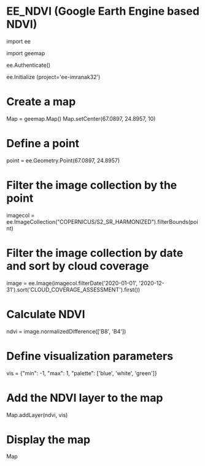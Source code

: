 # EE_NDVI  (Google Earth Engine based NDVI)


import ee

import geemap

ee.Authenticate()

ee.Initialize (project='ee-imranak32')


# Create a map
Map = geemap.Map()
Map.setCenter(67.0897, 24.8957, 10)

# Define a point
point = ee.Geometry.Point(67.0897, 24.8957)

# Filter the image collection by the point
imagecol = ee.ImageCollection("COPERNICUS/S2_SR_HARMONIZED").filterBounds(point)

# Filter the image collection by date and sort by cloud coverage
image = ee.Image(imagecol.filterDate('2020-01-01', '2020-12-31').sort('CLOUD_COVERAGE_ASSESSMENT').first())

# Calculate NDVI
ndvi = image.normalizedDifference(['B8', 'B4'])

# Define visualization parameters
vis = {"min": -1, "max": 1, "palette": ['blue', 'white', 'green']}

# Add the NDVI layer to the map
Map.addLayer(ndvi, vis)

# Display the map
Map
